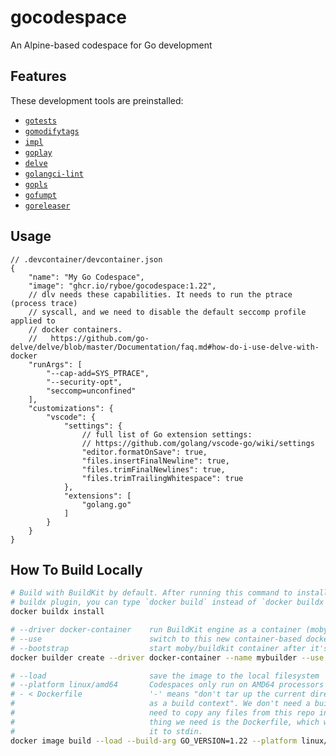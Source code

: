 # gocodespace

An Alpine-based codespace for Go development

## Features

These development tools are preinstalled:

* [`gotests`](github.com/cweill/gotests)
* [`gomodifytags`](github.com/fatih/gomodifytags)
* [`impl`](github.com/josharian/impl)
* [`goplay`](github.com/haya14busa/goplay)
* [`delve`](github.com/go-delve/delve/)
* [`golangci-lint`](github.com/golangci/golangci-lint)
* [`gopls`](https://github.com/golang/tools/blob/master/gopls)
* [`gofumpt`](https://github.com/mvdan/gofumpt)
* [`goreleaser`](https://github.com/goreleaser/goreleaser)

## Usage

```jsonc
// .devcontainer/devcontainer.json
{
    "name": "My Go Codespace",
    "image": "ghcr.io/ryboe/gocodespace:1.22",
    // dlv needs these capabilities. It needs to run the ptrace (process trace)
    // syscall, and we need to disable the default seccomp profile applied to
    // docker containers.
    //   https://github.com/go-delve/delve/blob/master/Documentation/faq.md#how-do-i-use-delve-with-docker
    "runArgs": [
        "--cap-add=SYS_PTRACE",
        "--security-opt",
        "seccomp=unconfined"
    ],
    "customizations": {
        "vscode": {
            "settings": {
                // full list of Go extension settings:
                // https://github.com/golang/vscode-go/wiki/settings
                "editor.formatOnSave": true,
                "files.insertFinalNewline": true,
                "files.trimFinalNewlines": true,
                "files.trimTrailingWhitespace": true
            },
            "extensions": [
                "golang.go"
            ]
        }
    }
}
```

## How To Build Locally

```sh
# Build with BuildKit by default. After running this command to install the
# buildx plugin, you can type `docker build` instead of `docker buildx build`.
docker buildx install

# --driver docker-container    run BuildKit engine as a container (moby/buildkit:buildx-stable-1)
# --use                        switch to this new container-based docker engine that you're creating
# --bootstrap                  start moby/buildkit container after it's "created" (pulled, really)
docker builder create --driver docker-container --name mybuilder --use --bootstrap

# --load                       save the image to the local filesystem
# --platform linux/amd64       Codespaces only run on AMD64 processors
# - < Dockerfile               '-' means "don't tar up the current directory and pass it to BuildKit
#                              as a build context". We don't need a build context because we don't
#                              need to copy any files from this repo into the container. The only
#                              thing we need is the Dockerfile, which we're passing by redirecting
#                              it to stdin.
docker image build --load --build-arg GO_VERSION=1.22 --platform linux/amd64 --tag mygocodespace - < Dockerfile
```
